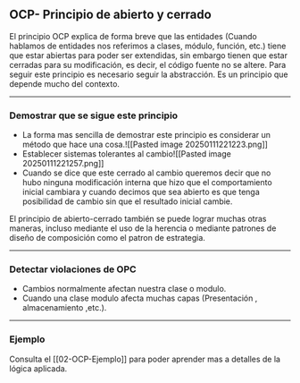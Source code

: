 ## **OCP- Principio de abierto y cerrado**
El principio OCP explica de forma breve que las entidades (Cuando hablamos de entidades nos referimos a clases, módulo, función, etc.) tiene que estar abiertas para poder ser extendidas, sin embargo tienen que estar cerradas para su modificación, es decir, el código fuente no se altere. Para seguir este principio es necesario seguir la abstracción. 
Es un principio que depende mucho del contexto.

---
### Demostrar que se sigue este principio
* La forma mas sencilla de demostrar este principio es considerar un método que hace una cosa.![[Pasted image 20250111221223.png]]
* Establecer sistemas tolerantes al cambio![[Pasted image 20250111221257.png]]
* Cuando se dice que este cerrado al cambio queremos decir que no hubo ninguna modificación interna que hizo que el comportamiento inicial cambiara y cuando decimos que sea abierto es que tenga posibilidad de cambio sin que el resultado inicial cambie.

El principio de abierto-cerrado también se puede lograr muchas otras maneras, incluso mediante el uso de la herencia o mediante patrones de diseño de composición como el patron de estrategia. 

---
### Detectar violaciones de OPC

* Cambios normalmente afectan nuestra clase o modulo.
* Cuando una clase modulo afecta muchas capas (Presentación , almacenamiento ,etc.).

---
### Ejemplo
Consulta el [[02-OCP-Ejemplo]] para poder aprender mas a detalles de la lógica aplicada.
